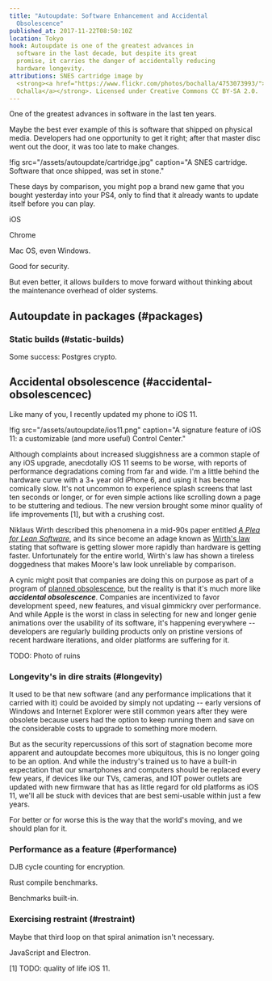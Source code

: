```yaml
---
title: "Autoupdate: Software Enhancement and Accidental
  Obsolescence"
published_at: 2017-11-22T08:50:10Z
location: Tokyo
hook: Autoupdate is one of the greatest advances in
  software in the last decade, but despite its great
  promise, it carries the danger of accidentally reducing
  hardware longevity.
attributions: SNES cartridge image by
  <strong><a href="https://www.flickr.com/photos/bochalla/4753073993/">Bryan
  Ochalla</a></strong>. Licensed under Creative Commons CC BY-SA 2.0.
---
```


One of the greatest advances in software in the last ten
years.

Maybe the best ever example of this is software that
shipped on physical media. Developers had one opportunity
to get it right; after that master disc went out the door,
it was too late to make changes.

!fig src="/assets/autoupdate/cartridge.jpg" caption="A SNES cartridge. Software that once shipped, was set in stone."

These days by comparison, you might pop a brand new game
that you bought yesterday into your PS4, only to find that
it already wants to update itself before you can play.

iOS

Chrome

Mac OS, even Windows.

Good for security.

But even better, it allows builders to move forward without
thinking about the maintenance overhead of older systems.

## Autoupdate in packages (#packages)

### Static builds (#static-builds)

Some success: Postgres crypto.

## Accidental obsolescence (#accidental-obsolescencec)

Like many of you, I recently updated my phone to iOS 11.

!fig src="/assets/autoupdate/ios11.png" caption="A signature feature of iOS 11: a customizable (and more useful) Control Center."

Although complaints about increased sluggishness are a
common staple of any iOS upgrade, anecdotally iOS 11 seems
to be worse, with reports of performance degradations
coming from far and wide. I'm a little behind the hardware
curve with a 3+ year old iPhone 6, and using it has become
comically slow. It's not uncommon to experience splash
screens that last ten seconds or longer, or for even simple
actions like scrolling down a page to be stuttering and
tedious. The new version brought some minor quality of life
improvements [1], but with a crushing cost.

Niklaus Wirth described this phenomena in a mid-90s paper
entitled [_A Plea for Lean Software_][leansoftware], and
its since become an adage known as [Wirth's law][wirth]
stating that software is getting slower more rapidly than
hardware is getting faster. Unfortunately for the entire
world, Wirth's law has shown a tireless doggedness that
makes Moore's law look unreliable by comparison.

A cynic might posit that companies are doing this on
purpose as part of a program of [planned
obsolescence][planned], but the reality is that it's much
more like ***accidental obsolescence***. Companies are
incentivized to favor development speed, new features, and
visual gimmickry over performance. And while Apple is the
worst in class in selecting for new and longer genie
animations over the usability of its software, it's
happening everywhere -- developers are regularly building
products only on pristine versions of recent hardware
iterations, and older platforms are suffering for it.

TODO: Photo of ruins

### Longevity's in dire straits (#longevity)

It used to be that new software (and any performance
implications that it carried with it) could be avoided by
simply not updating -- early versions of Windows and
Internet Explorer were still common years after they were
obsolete because users had the option to keep running them
and save on the considerable costs to upgrade to something
more modern.

But as the security repercussions of this sort of
stagnation become more apparent and autoupdate becomes more
ubiquitous, this is no longer going to be an option. And
while the industry's trained us to have a built-in expectation
that our smartphones and computers should be replaced every
few years, if devices like our TVs, cameras, and IOT power
outlets are updated with new firmware that has as little
regard for old platforms as iOS 11, we'll all be stuck with
devices that are best semi-usable within just a few years.

For better or for worse this is the way that the world's
moving, and we should plan for it.

### Performance as a feature (#performance)

DJB cycle counting for encryption.

Rust compile benchmarks.

Benchmarks built-in.

### Exercising restraint (#restraint)

Maybe that third loop on that spiral animation isn't
necessary.

JavaScript and Electron.

[1] TODO: quality of life iOS 11.

[leansoftware]: http://doi.ieeecomputersociety.org/10.1109/2.348001
[planned]: https://TODO
[wirth]: https://en.wikipedia.org/wiki/Wirth%27s_law
